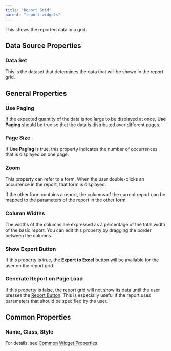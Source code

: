 ```yaml
---
title: "Report Grid"
parent: "report-widgets"
---
```




This shows the reported data in a grid.

## Data Source Properties

### Data Set

This is the dataset that determines the data that will be shown in the report grid.

## General Properties

### Use Paging

If the expected quantity of the data is too large to be displayed at once, **Use Paging** should be true so that the data is distributed over different pages.

### Page Size

If **Use Paging** is true, this property indicates the number of occurrences that is displayed on one page.

### Zoom

This property can refer to a form. When the user double-clicks an occurrence in the report, that form is displayed.

If the other form contains a report, the columns of the current report can be mapped to the parameters of the report in the other form.

### Column Widths

The widths of the columns are expressed as a percentage of the total width of the basic report. You can edit this property by dragging the border between the columns.

### Show Export Button

If this property is true, the **Export to Excel** button will be available for the user on the report grid.

### Generate Report on Page Load

If this property is false, the report grid will not show its data until the user presses the [Report Button](report-button). This is especially useful if the report uses parameters that should be specified by the user.

## Common Properties

### Name, Class, Style

For details, see [Common Widget Properties](common-widget-properties).
